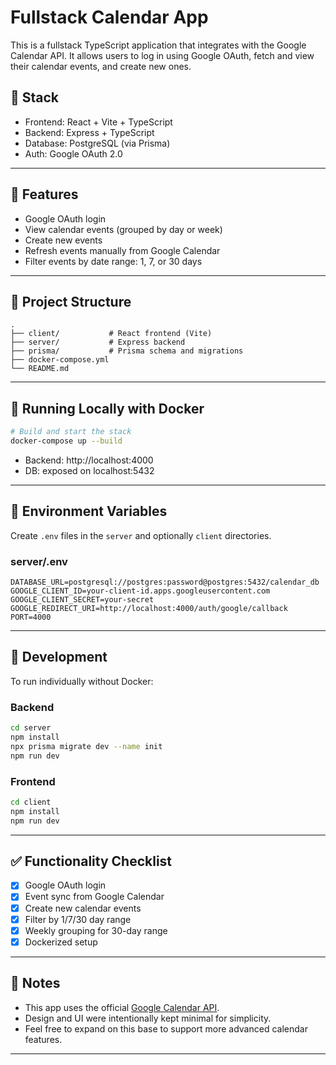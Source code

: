 # Fullstack Calendar App

This is a fullstack TypeScript application that integrates with the Google Calendar API. It allows users to log in using Google OAuth, fetch and view their calendar events, and create new ones.

## 🔧 Stack

- Frontend: React + Vite + TypeScript
- Backend: Express + TypeScript
- Database: PostgreSQL (via Prisma)
- Auth: Google OAuth 2.0

---

## 🚀 Features

- Google OAuth login
- View calendar events (grouped by day or week)
- Create new events
- Refresh events manually from Google Calendar
- Filter events by date range: 1, 7, or 30 days

---

## 📁 Project Structure

```
.
├── client/           # React frontend (Vite)
├── server/           # Express backend
├── prisma/           # Prisma schema and migrations
├── docker-compose.yml
└── README.md
```

---

## 🐳 Running Locally with Docker

```bash
# Build and start the stack
docker-compose up --build
```

- Backend: http://localhost:4000
- DB: exposed on localhost:5432

---

## 🔑 Environment Variables

Create `.env` files in the `server` and optionally `client` directories.

### server/.env

```
DATABASE_URL=postgresql://postgres:password@postgres:5432/calendar_db
GOOGLE_CLIENT_ID=your-client-id.apps.googleusercontent.com
GOOGLE_CLIENT_SECRET=your-secret
GOOGLE_REDIRECT_URI=http://localhost:4000/auth/google/callback
PORT=4000
```

---

## 🧪 Development

To run individually without Docker:

### Backend

```bash
cd server
npm install
npx prisma migrate dev --name init
npm run dev
```

### Frontend

```bash
cd client
npm install
npm run dev
```

---

## ✅ Functionality Checklist

- [x] Google OAuth login
- [x] Event sync from Google Calendar
- [x] Create new calendar events
- [x] Filter by 1/7/30 day range
- [x] Weekly grouping for 30-day range
- [x] Dockerized setup

---

## 📝 Notes

- This app uses the official [Google Calendar API](https://developers.google.com/calendar).
- Design and UI were intentionally kept minimal for simplicity.
- Feel free to expand on this base to support more advanced calendar features.

---
